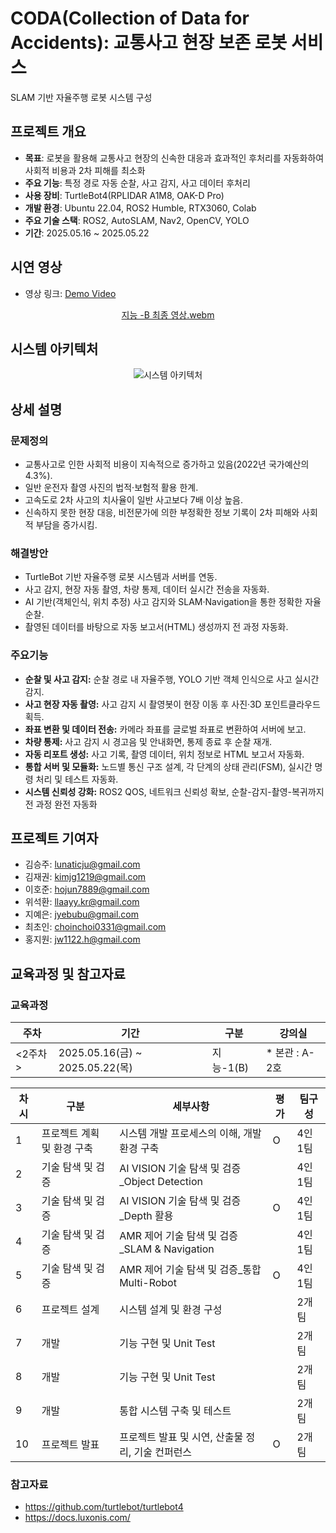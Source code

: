 # CODA(Collection of Data for Accidents): 교통사고 현장 보존 로봇 서비스
SLAM 기반 자율주행 로봇 시스템 구성

## 프로젝트 개요

- **목표**: 로봇을 활용해 교통사고 현장의 신속한 대응과 효과적인 후처리를 자동화하여 사회적 비용과 2차 피해를 최소화
- **주요 기능**: 특정 경로 자동 순찰, 사고 감지, 사고 데이터 후처리
- **사용 장비**: TurtleBot4(RPLIDAR A1M8, OAK-D Pro)
- **개발 환경**: Ubuntu 22.04, ROS2 Humble, RTX3060, Colab
- **주요 기술 스택**: ROS2, AutoSLAM, Nav2, OpenCV, YOLO
- **기간**: 2025.05.16 ~ 2025.05.22

## 시연 영상

- 영상 링크: [Demo Video](https://youtube.com/shorts/FaUu1ptY77Y?feature=share)

<div align="center">

[지능 -B 최종 영상.webm](https://github.com/user-attachments/assets/579fdd42-cd57-4035-af2e-b0374ae688f1)

<!--
![스크린샷](https://github.com/user-attachments/assets/45af568e-68d3-4b58-9b66-4e2a37ec7447)
-->

</div>

## 시스템 아키텍처

<div align="center">

![시스템 아키텍처](https://github.com/user-attachments/assets/53a3d17e-96e8-4877-a371-c063a2284c0a)

</div>

## 상세 설명

### 문제정의

- 교통사고로 인한 사회적 비용이 지속적으로 증가하고 있음(2022년 국가예산의 4.3%).
- 일반 운전자 촬영 사진의 법적·보험적 활용 한계.
- 고속도로 2차 사고의 치사율이 일반 사고보다 7배 이상 높음.
- 신속하지 못한 현장 대응, 비전문가에 의한 부정확한 정보 기록이 2차 피해와 사회적 부담을 증가시킴.

### 해결방안

- TurtleBot 기반 자율주행 로봇 시스템과 서버를 연동.
- 사고 감지, 현장 자동 촬영, 차량 통제, 데이터 실시간 전송을 자동화.
- AI 기반(객체인식, 위치 추정) 사고 감지와 SLAM·Navigation을 통한 정확한 자율 순찰.
- 촬영된 데이터를 바탕으로 자동 보고서(HTML) 생성까지 전 과정 자동화.

### 주요기능

- **순찰 및 사고 감지:** 순찰 경로 내 자율주행, YOLO 기반 객체 인식으로 사고 실시간 감지.
- **사고 현장 자동 촬영:** 사고 감지 시 촬영봇이 현장 이동 후 사진·3D 포인트클라우드 획득.
- **좌표 변환 및 데이터 전송:** 카메라 좌표를 글로벌 좌표로 변환하여 서버에 보고.
- **차량 통제:** 사고 감지 시 경고음 및 안내화면, 통제 종료 후 순찰 재개.
- **자동 리포트 생성:** 사고 기록, 촬영 데이터, 위치 정보로 HTML 보고서 자동화.
- **통합 서버 및 모듈화:** 노드별 통신 구조 설계, 각 단계의 상태 관리(FSM), 실시간 명령 처리 및 테스트 자동화.
- **시스템 신뢰성 강화:** ROS2 QOS, 네트워크 신뢰성 확보, 순찰-감지-촬영-복귀까지 전 과정 완전 자동화

## 프로젝트 기여자

- 김승주: lunaticju@gmail.com
- 김재권: kimjg1219@gmail.com
- 이호준: hojun7889@gmail.com
- 위석환: llaayy.kr@gmail.com
- 지예은: jyebubu@gmail.com
- 최초인: choinchoi0331@gmail.com
- 홍지원: jw1122.h@gmail.com

## 교육과정 및 참고자료

### 교육과정

<div align="center">

| 주차 | 기간 | 구분 | 강의실 |
| --- | --- | --- | --- |
| <2주차> | 2025.05.16(금) ~ 2025.05.22(목) | 지능-1(B) | * 본관 : A-2호 |

| **차시** | **구분** | **세부사항** | **평가** | **팀구성** |
| --- | --- | --- | --- | --- |
| 1 | 프로젝트 계획 및 환경 구축 | 시스템 개발 프로세스의 이해, 개발 환경 구축 | O | 4인 1팀 |
| 2 | 기술 탐색 및 검증 | AI VISION 기술 탐색 및 검증_Object Detection |  | 4인 1팀 |
| 3 | 기술 탐색 및 검증 | AI VISION 기술 탐색 및 검증_Depth 활용 | O | 4인 1팀 |
| 4 | 기술 탐색 및 검증 | AMR 제어 기술 탐색 및 검증_SLAM & Navigation |  | 4인 1팀 |
| 5 | 기술 탐색 및 검증 | AMR 제어 기술 탐색 및 검증_통합 Multi-Robot | O | 4인 1팀 |
| 6 | 프로젝트 설계 | 시스템 설계 및 환경 구성 |  | 2개 팀  |
| 7 | 개발 | 기능 구현 및 Unit Test |  | 2개 팀 |
| 8 | 개발 | 기능 구현 및 Unit Test |  | 2개 팀 |
| 9 | 개발 | 통합 시스템 구축 및 테스트 |  | 2개 팀 |
| 10 | 프로젝트 발표 | 프로젝트 발표 및 시연, 산출물 정리, 기술 컨퍼런스 | O | 2개 팀 |

</div>

### 참고자료

- https://github.com/turtlebot/turtlebot4
- https://docs.luxonis.com/
